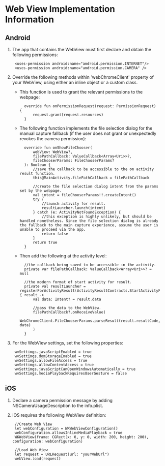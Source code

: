 # Web View Implementation Information

## Android

1. The app that contains the WebView must first declare and obtain the following permissions:
	
    	<uses-permission android:name="android.permission.INTERNET"/>
    	<uses-permission android:name="android.permission.CAMERA" />
    
1. Override the following methods within 'webChromeClient' property of your WebView, using either an inline object or a custom class.

		
	* This function is used to grant the relevant permissions to the webpage:
	
		
			override fun onPermissionRequest(request: PermissionRequest) {
				request.grant(request.resources)
			}
        
	* The following function implements the file selection dialog for the manual capture fallback (if the user does not grant or unexpectedly revokes the camera permission):
	
			override fun onShowFileChooser(
			    webView: WebView?,
			    filePathCallback: ValueCallback<Array<Uri>>?,
			    fileChooserParams: FileChooserParams?
			): Boolean {
				//save the callback to be accessible to the on activity result function.
				this@MainActivity.filePathCallback = filePathCallback
				    
				//create the file selection dialog intent from the params set by the webpage.
				val intent = fileChooserParams!!.createIntent()
				try {
					//launch activity for result.
					resultLauncher.launch(intent)
				} catch (e: ActivityNotFoundException) {
					//this exception is highly unlikely, but should be handled nonetheless. Since the file selection dialog is already the fallback to the main capture experience, assume the user is unable to proceed via the app.
					return false
				}
				return true
			}
			
	* Then add the following at the activity level:

			//the callback being saved to be accessible in the activity.
			private var filePathCallback: ValueCallback<Array<Uri>>? = null
			
			//the modern format of start activity for result.
			private val resultLauncher = registerForActivityResult(ActivityResultContracts.StartActivityForResult()) { result ->
				val data: Intent? = result.data
				
				//pass the data to the WebView.
				filePathCallback?.onReceiveValue(
					WebChromeClient.FileChooserParams.parseResult(result.resultCode, data)
				)
			}
			
1. For the WebView settings, set the following properties:

		wvSettings.javaScriptEnabled = true
		wvSettings.domStorageEnabled = true
		wvSettings.allowFileAccess = true
		wvSettings.allowContentAccess = true
		wvSettings.javaScriptCanOpenWindowsAutomatically = true
		wvSettings.mediaPlaybackRequiresUserGesture = false

## iOS

1. Declare a camera permission message by adding NSCameraUsageDescription to the info.plist.
		
1. iOS requires the following WebView definition:

		//Create Web View
		let webConfiguration = WKWebViewConfiguration()
		webConfiguration.allowsInlineMediaPlayback = true
		WKWebView(frame: CGRect(x: 0, y: 0, width: 200, height: 200), configuration: webConfiguration)
		
		//Load Web View
		let request = URLRequest(url: "yourWebUrl")
		webView.load(request)